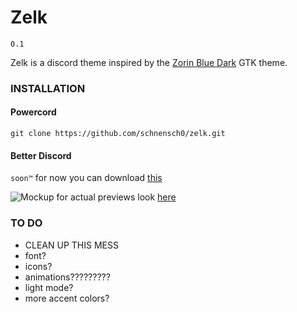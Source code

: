 # Zelk

`0.1`

Zelk is a discord theme inspired by the [Zorin Blue Dark](https://github.com/ZorinOS/zorin-desktop-themes/tree/master/ZorinBlue-Dark) GTK theme.

### INSTALLATION
#### Powercord
`git clone https://github.com/schnensch0/zelk.git`

#### Better Discord
`soon™`
for now you can download [this](https://github.com/schnensch0/zelk/raw/main/zelkBD.theme.css)

![Mockup](https://raw.githubusercontent.com/schnensch0/zelk/main/preview/mockup.png)
for actual previews look [here](https://github.com/schnensch0/zelk/tree/main/preview)

### TO DO
* CLEAN UP THIS MESS
* font?
* icons?
* animations?????????
* light mode?
* more accent colors?
